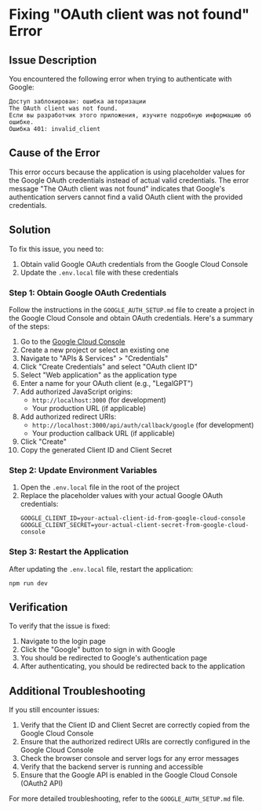 # Fixing "OAuth client was not found" Error

## Issue Description

You encountered the following error when trying to authenticate with Google:

```
Доступ заблокирован: ошибка авторизации 
The OAuth client was not found.
Если вы разработчик этого приложения, изучите подробную информацию об ошибке.
Ошибка 401: invalid_client
```

## Cause of the Error

This error occurs because the application is using placeholder values for the Google OAuth credentials instead of actual valid credentials. The error message "The OAuth client was not found" indicates that Google's authentication servers cannot find a valid OAuth client with the provided credentials.

## Solution

To fix this issue, you need to:

1. Obtain valid Google OAuth credentials from the Google Cloud Console
2. Update the `.env.local` file with these credentials

### Step 1: Obtain Google OAuth Credentials

Follow the instructions in the `GOOGLE_AUTH_SETUP.md` file to create a project in the Google Cloud Console and obtain OAuth credentials. Here's a summary of the steps:

1. Go to the [Google Cloud Console](https://console.cloud.google.com/)
2. Create a new project or select an existing one
3. Navigate to "APIs & Services" > "Credentials"
4. Click "Create Credentials" and select "OAuth client ID"
5. Select "Web application" as the application type
6. Enter a name for your OAuth client (e.g., "LegalGPT")
7. Add authorized JavaScript origins:
   - `http://localhost:3000` (for development)
   - Your production URL (if applicable)
8. Add authorized redirect URIs:
   - `http://localhost:3000/api/auth/callback/google` (for development)
   - Your production callback URL (if applicable)
9. Click "Create"
10. Copy the generated Client ID and Client Secret

### Step 2: Update Environment Variables

1. Open the `.env.local` file in the root of the project
2. Replace the placeholder values with your actual Google OAuth credentials:
   ```
   GOOGLE_CLIENT_ID=your-actual-client-id-from-google-cloud-console
   GOOGLE_CLIENT_SECRET=your-actual-client-secret-from-google-cloud-console
   ```

### Step 3: Restart the Application

After updating the `.env.local` file, restart the application:

```
npm run dev
```

## Verification

To verify that the issue is fixed:

1. Navigate to the login page
2. Click the "Google" button to sign in with Google
3. You should be redirected to Google's authentication page
4. After authenticating, you should be redirected back to the application

## Additional Troubleshooting

If you still encounter issues:

1. Verify that the Client ID and Client Secret are correctly copied from the Google Cloud Console
2. Ensure that the authorized redirect URIs are correctly configured in the Google Cloud Console
3. Check the browser console and server logs for any error messages
4. Verify that the backend server is running and accessible
5. Ensure that the Google API is enabled in the Google Cloud Console (OAuth2 API)

For more detailed troubleshooting, refer to the `GOOGLE_AUTH_SETUP.md` file.